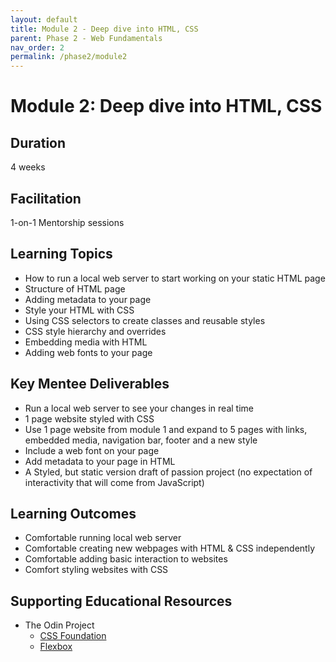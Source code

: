 ```yaml
---
layout: default
title: Module 2 - Deep dive into HTML, CSS
parent: Phase 2 - Web Fundamentals
nav_order: 2
permalink: /phase2/module2
---
```


# Module 2: Deep dive into HTML, CSS

## Duration

4 weeks

## Facilitation

1-on-1 Mentorship sessions

## Learning Topics

- How to run a local web server to start working on your static HTML page
- Structure of HTML page
- Adding metadata to your page
- Style your HTML with CSS
- Using CSS selectors to create classes and reusable styles
- CSS style hierarchy and overrides
- Embedding media with HTML
- Adding web fonts to your page

## Key Mentee Deliverables

- Run a local web server to see your changes in real time
- 1 page website styled with CSS
- Use 1 page website from module 1 and expand to 5 pages with links, embedded media, navigation bar, footer and a new style
- Include a web font on your page
- Add metadata to your page in HTML
- A Styled, but static version draft of passion project (no expectation of interactivity that will come from JavaScript)

## Learning Outcomes

- Comfortable running local web server
- Comfortable creating new webpages with HTML & CSS independently
- Comfortable adding basic interaction to websites
- Comfort styling websites with CSS

## Supporting Educational Resources

- The Odin Project
  - <a href="https://www.theodinproject.com/paths/foundations/courses/foundations#css-foundations" target="_blank" class="external">CSS Foundation</a>
  - <a href="https://www.theodinproject.com/paths/foundations/courses/foundations#flexbox" target="_blank" class="external">Flexbox</a>
